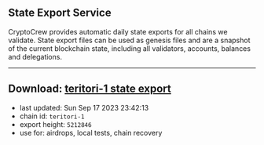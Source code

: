 ## State Export Service
CryptoCrew provides automatic daily state exports for all chains we validate. State export files can be used as genesis files and are a snapshot of the current blockchain state, including all validators, accounts, balances and delegations.

---
**Download: [teritori-1 state export](https://dl.ccvalidators.com/SERVICE/teritori/teritori-1_export_5212846.json)**
---

- last updated: Sun Sep 17 2023 23:42:13
- chain id: `teritori-1`
- export height: `5212846`
- use for: airdrops, local tests, chain recovery

